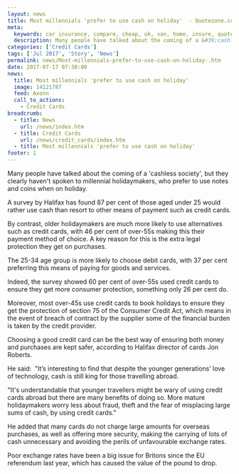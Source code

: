 ```yaml
---
layout: news
title: Most millennials 'prefer to use cash on holiday'  - Quotezone.co.uk
meta:
  keywords: car insurance, compare, cheap, uk, van, home, insure, quotes, online, comparison, bike, loans, life
  description: Many people have talked about the coming of a &#39;cashless society&#39;, but they clearly haven&#39;t spoken to millennial holidaymakers, who prefer to use notes and coins when on holiday
categories: ['Credit Cards']
tags: ['Jul 2017', 'Story', 'News']
permalink: news/Most-millennials-prefer-to-use-cash-on-holiday-.htm
date: 2017-07-17 07:30:00
news:
  title: Most millennials 'prefer to use cash on holiday' 
  image: 14121787
  feed: Axonn
  call_to_actions:
    - Credit Cards
breadcrumb:
  - title: News
    url: /news/index.htm
  - title: Credit Cards
    url: /news/credit_cards/index.htm
  - title: Most millennials 'prefer to use cash on holiday' 
footer: 1
---
```


Many people have talked about the coming of a &#39;cashless society&#39;, but they clearly haven&#39;t spoken to millennial holidaymakers, who prefer to use notes and coins when on holiday.

A survey by Halifax has found 87 per cent of those aged under 25 would rather use cash than resort to other means of payment such as credit cards.

By contrast, older holidaymakers are much more likely to use alternatives such as credit cards, with 46 per cent of over-55s making this their payment method of choice. A key reason for this is the extra legal protection they get on purchases.

The 25-34 age group is more likely to choose debit cards, with 37 per cent preferring this means of paying for goods and services.&nbsp;

Indeed, the survey showed 60 per cent of over-55s used credit cards to ensure they get more consumer protection, something only 26 per cent do.

Moreover, most over-45s use credit cards to book holidays to ensure they get the protection of section 75 of the Consumer Credit Act, which means in the event of breach of contract by the supplier some of the financial burden is taken by the credit provider.&nbsp;

Choosing a good credit card can be the best way of ensuring both money and purchases are kept safer, according to Halifax director of cards Jon Roberts.

He said: &nbsp;&quot;It&rsquo;s interesting to find that despite the younger generations&rsquo; love of technology, cash is still king for those travelling abroad.

&quot;It&#39;s understandable that younger travellers might be wary of using credit cards abroad but there are many benefits of doing so. More mature holidaymakers worry less about fraud, theft and the fear of misplacing large sums of cash, by using credit cards.&quot;

He added that many cards do not charge large amounts for overseas purchases, as well as offering more security, making the carrying of lots of cash unnecessary and avoiding the perils of unfavourable exchange rates.

Poor exchange rates have been a big issue for Britons since the EU referendum last year, which has caused the value of the pound to drop.
